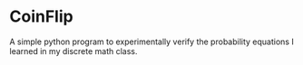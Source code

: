 # CoinFlip
A simple python program to experimentally verify the probability equations I learned in my discrete math class.
